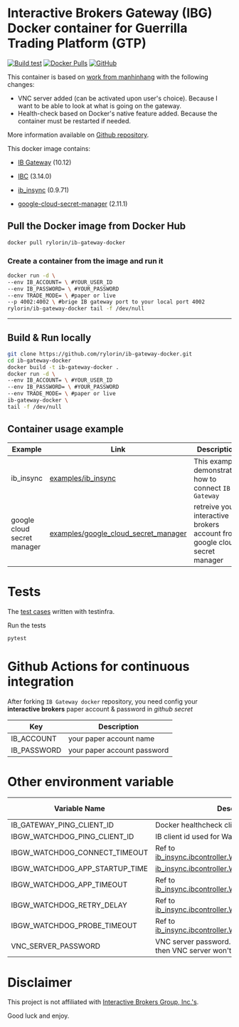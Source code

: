 # Interactive Brokers Gateway (IBG) Docker container for Guerrilla Trading Platform (GTP)

[![Build test](https://github.com/rylorin/ib-gateway-docker/workflows/Build%20test/badge.svg?branch=master)](https://github.com/rylorin/ib-gateway-docker/actions/workflows/build-test.yml)
[![Docker Pulls](https://img.shields.io/docker/pulls/rylorin/ib-gateway-docker)](https://hub.docker.com/r/rylorin/ib-gateway-docker)
[![GitHub](https://img.shields.io/github/license/rylorin/ib-gateway-docker)](https://github.com/rylorin/ib-gateway-docker/blob/develop/LICENSE)

This container is based on [work from manhinhang](https://github.com/manhinhang/ib-gateway-docker) with the following changes:
- VNC server added (can be activated upon user's choice). Because I want to be able to look at what is going on the gateway.
- Health-check based on Docker's native feature added. Because the container must be restarted if needed.

More information available on [Github repository](https://github.com/rylorin/ib-gateway-docker).

This docker image contains:

- [IB Gateway](https://www.interactivebrokers.com/en/index.php?f=16457) (10.12)

- [IBC](https://github.com/IbcAlpha/IBC) (3.14.0)

- [ib_insync](https://github.com/erdewit/ib_insync) (0.9.71)

- [google-cloud-secret-manager](https://github.com/googleapis/python-secret-manager) (2.11.1)

## Pull the Docker image from Docker Hub

```bash
docker pull rylorin/ib-gateway-docker
```

### Create a container from the image and run it
```bash
docker run -d \
--env IB_ACCOUNT= \ #YOUR_USER_ID 
--env IB_PASSWORD= \ #YOUR_PASSWORD  
--env TRADE_MODE= \ #paper or live 
--p 4002:4002 \ #brige IB gateway port to your local port 4002
rylorin/ib-gateway-docker tail -f /dev/null
```

---

## Build & Run locally

```bash
git clone https://github.com/rylorin/ib-gateway-docker.git
cd ib-gateway-docker
docker build -t ib-gateway-docker .
docker run -d \
--env IB_ACCOUNT= \ #YOUR_USER_ID 
--env IB_PASSWORD= \ #YOUR_PASSWORD  
--env TRADE_MODE= \ #paper or live 
ib-gateway-docker \
tail -f /dev/null
```


## Container usage example

| Example | Link | Description |
| - | - | - |
| ib_insync | [examples/ib_insync](./examples/ib_insync) | This example demonstrated how to connect `IB Gateway`
| google cloud secret manager | [examples/google_cloud_secret_manager](./examples/google_cloud_secret_manager) | retreive your interactive brokers account from google cloud secret manager |


# Tests

The [test cases](test/test_ib_gateway.py) written with testinfra.

Run the tests

```
pytest
```

# Github Actions for continuous integration

After forking `IB Gateway docker` repository, you need config your **interactive brokers** paper account & password in *github secret*

| Key | Description |
| - | - |
| IB_ACCOUNT | your paper account name |
| IB_PASSWORD | your paper account password |

# Other environment variable

| Variable Name | Description | Default value |
| - | - | - |
| IB_GATEWAY_PING_CLIENT_ID | Docker healthcheck client id | Random |
| IBGW_WATCHDOG_PING_CLIENT_ID | IB client id used for Watchdog | Random |
| IBGW_WATCHDOG_CONNECT_TIMEOUT | Ref to [ib_insync.ibcontroller.Watchdog.connectTimeout](https://ib-insync.readthedocs.io/api.html#ib_insync.ibcontroller.Watchdog.connectTimeout) | 30 |
| IBGW_WATCHDOG_APP_STARTUP_TIME | [ib_insync.ibcontroller.Watchdog.appStartupTime](https://ib-insync.readthedocs.io/api.html#ib_insync.ibcontroller.Watchdog.appStartupTime) | 30 |
| IBGW_WATCHDOG_APP_TIMEOUT | Ref to [ib_insync.ibcontroller.Watchdog.appTimeout](https://ib-insync.readthedocs.io/api.html#ib_insync.ibcontroller.Watchdog.appTimeout) | 30 |
| IBGW_WATCHDOG_RETRY_DELAY | Ref to [ib_insync.ibcontroller.Watchdog.retryDelay](https://ib-insync.readthedocs.io/api.html#ib_insync.ibcontroller.Watchdog.retryDelay) | 2 |
| IBGW_WATCHDOG_PROBE_TIMEOUT | Ref to [ib_insync.ibcontroller.Watchdog.probeTimeout](https://ib-insync.readthedocs.io/api.html#ib_insync.ibcontroller.Watchdog.probeTimeout) | 4 |
| VNC_SERVER_PASSWORD | VNC server password. If no password provided then VNC server won't start | None |


# Disclaimer

This project is not affiliated with [Interactive Brokers Group, Inc.'s](https://www.interactivebrokers.com).

Good luck and enjoy.
